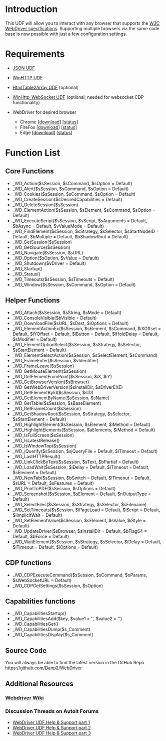 # Introduction
This UDF will allow you to interact with any browser that supports the [W3C WebDriver specifications](https://www.w3.org/TR/webdriver/). Supporting multiple browsers via the same code base is now possible with just a few configuration settings.

# Requirements
- [JSON UDF](https://www.autoitscript.com/forum/topic/148114-a-non-strict-json-udf-jsmn)
- [WinHTTP UDF](https://www.autoitscript.com/forum/topic/84133-winhttp-functions/)
- [HtmlTable2Array UDF](https://www.autoitscript.com/forum/topic/167679-read-data-from-html-tables-from-raw-html-source/) (optional)
- [WinHttp_WebSocket UDF](https://github.com/Danp2/autoit-websocket) (optional; needed for websocket CDP functionality)

- WebDriver for desired browser
	- Chrome	[[download](https://sites.google.com/chromium.org/driver/)]	[[status](https://chromium.googlesource.com/chromium/src/+/master/docs/chromedriver_status.md)]
	- FireFox	[[download](https://github.com/mozilla/geckodriver/releases)]	[[status](https://developer.mozilla.org/en-US/docs/Mozilla/QA/Marionette/WebDriver/status)]
	- Edge	[[download](https://developer.microsoft.com/en-us/microsoft-edge/tools/webdriver/)]	[[status](https://docs.microsoft.com/en-us/microsoft-edge/webdriver#w3c-webdriver-specification-supporthttpsw3cgithubiowebdriverwebdriver-spechtml)]


# Function List

## Core Functions

- _WD_Action($sSession, $sCommand, $sOption = Default)
- _WD_Alert($sSession, $sCommand, $sOption = Default)
- _WD_Cookies($sSession, $sCommand, $sOption = Default)
- _WD_CreateSession($sDesiredCapabilities = Default)
- _WD_DeleteSession($sSession)
- _WD_ElementAction($sSession, $sElement, $sCommand, $sOption = Default)
- _WD_ExecuteScript($sSession, $sScript, $sArguments = Default, $bAsync = Default, $vValueMode = Default)
- _WD_FindElement($sSession, $sStrategy, $sSelector, $sStartNodeID = Default, $bMultiple = Default, $bShadowRoot = Default)
- _WD_GetSession($sSession)
- _WD_GetSource($sSession)
- _WD_Navigate($sSession, $sURL)
- _WD_Option($sOption, $vValue = Default)
- _WD_Shutdown($vDriver = Default)
- _WD_Startup()
- _WD_Status()
- _WD_Timeouts($sSession, $sTimeouts = Default)
- _WD_Window($sSession, $sCommand, $sOption = Default)

## Helper Functions

- _WD_Attach($sSession, $sString, $sMode = Default)
- _WD_ConsoleVisible($bVisible = Default)
- _WD_DownloadFile($sURL, $sDest, $iOptions = Default)
- _WD_ElementActionEx($sSession, $sElement, $sCommand, $iXOffset = Default, $iYOffset = Default, $iButton = Default, $iHoldDelay = Default, $sModifier = Default)
- _WD_ElementOptionSelect($sSession, $sStrategy, $sSelector, $sStartElement = Default)
- _WD_ElementSelectAction($sSession, $sSelectElement, $sCommand)
- _WD_FrameEnter($sSession, $vIdentifier)
- _WD_FrameLeave($sSession)
- _WD_GetMouseElement($sSession)
- _WD_GetElementFromPoint($sSession, $iX, $iY)
- _WD_GetBrowserVersion($sBrowser)
- _WD_GetWebDriverVersion($sInstallDir, $sDriverEXE)
- _WD_GetElementById($sSession, $sID)
- _WD_GetElementByName($sSession, $sName)
- _WD_GetTable($sSession, $sBaseElement)
- _WD_GetFrameCount($sSession)
- _WD_GetShadowRoot($sSession, $sStrategy, $sSelector, $sStartElement = Default)
- _WD_HighlightElement($sSession, $sElement, $iMethod = Default)
- _WD_HighlightElements($sSession, $aElements, $iMethod = Default)
- _WD_IsFullScreen($sSession)
- _WD_IsLatestRelease()
- _WD_IsWindowTop($sSession)
- _WD_jQuerify($sSession, $sjQueryFile = Default, $iTimeout = Default)
- _WD_LastHTTPResult()
- _WD_LinkClickByText($sSession, $sText, $bPartial = Default)
- _WD_LoadWait($sSession, $iDelay = Default, $iTimeout = Default, $sElement = Default)
- _WD_NewTab($sSession, $bSwitch = Default, $iTimeout = Default, $sURL = Default, $sFeatures = Default)
- _WD_PrintToPDF($sSession, $sOptions = Default)
- _WD_Screenshot($sSession, $sElement = Default, $nOutputType = Default)
- _WD_SelectFiles($sSession, $sStrategy, $sSelector, $sFilename)
- _WD_SetTimeouts($sSession, $iPageLoad = Default, $iScript = Default, $iImplicitWait = Default)
- _WD_SetElementValue($sSession, $sElement, $sValue, $iStyle = Default)
- _WD_UpdateDriver($sBrowser, $sInstallDir = Default, $bFlag64 = Default, $bForce = Default)
- _WD_WaitElement($sSession, $sStrategy, $sSelector, $iDelay = Default, $iTimeout = Default, $iOptions = Default)

## CDP functions

- _WD_CDPExecuteCommand($sSession, $sCommand, $oParams, $sWebSocketURL = Default)
- _WD_CDPGetSettings($sSession, $sOption)

## Capabilities functions

- _WD_CapabilitiesStartup()
- _WD_CapabilitiesAdd($key, $value1 = '', $value2 = '')
- _WD_CapabilitiesGet()
- _WD_CapabilitiesDump($s_Comment)
- _WD_CapabilitiesDisplay($s_Comment)

## Source Code
You will always be able to find the latest version in the GitHub Repo  https://github.com/Danp2/WebDriver

## Additional Resources
### [Webdriver Wiki](https://www.autoitscript.com/wiki/WebDriver)

### Discussion Threads on Autoit Forums
- [WebDriver UDF Help & Support part 1](https://www.autoitscript.com/forum/topic/192730-webdriver-udf-help-support/)
- [WebDriver UDF Help & Support part 2](https://www.autoitscript.com/forum/topic/201106-webdriver-udf-help-support-ii/)
- [WebDriver UDF Help & Support part 3](https://www.autoitscript.com/forum/topic/205553-webdriver-udf-help-support-iii/)
